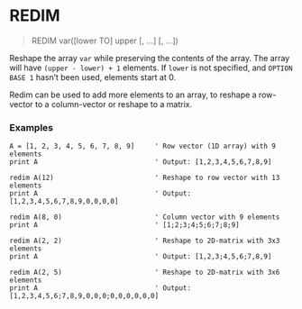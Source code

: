# REDIM 

> REDIM var([lower TO] upper [, …] [, …])

Reshape the array `var` while preserving the contents of the array. The array will have `(upper - lower) + 1` elements. If `lower` is not specified, and `OPTION BASE 1` hasn’t been used, elements start at 0.

Redim can be used to add more elements to an array, to reshape a row-vector to a column-vector or reshape to a matrix.

### Examples

```
A = [1, 2, 3, 4, 5, 6, 7, 8, 9]     ' Row vector (1D array) with 9 elements
print A                             ' Output: [1,2,3,4,5,6,7,8,9]

redim A(12)                         ' Reshape to row vector with 13 elements
print A                             ' Output: [1,2,3,4,5,6,7,8,9,0,0,0,0] 

redim A(8, 0)                       ' Column vector with 9 elements
print A                             ' [1;2;3;4;5;6;7;8;9]

redim A(2, 2)                       ' Reshape to 2D-matrix with 3x3 elements
print A                             ' Output: [1,2,3;4,5,6;7,8,9]

redim A(2, 5)                       ' Reshape to 2D-matrix with 3x6 elements
print A                             ' Output: [1,2,3,4,5,6;7,8,9,0,0,0;0,0,0,0,0,0]
```

